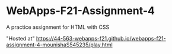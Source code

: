 # WebApps-F21-Assignment-4
A practice assignment for HTML with CSS


"Hosted at" <https://44-563-webapps-f21.github.io/webapps-f21-assignment-4-mounishaS545235/play.html>
